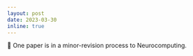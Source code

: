 ```yaml
---
layout: post
date: 2023-03-30
inline: true
---
```


📝 One paper is in a minor-revision process to Neurocomputing.
